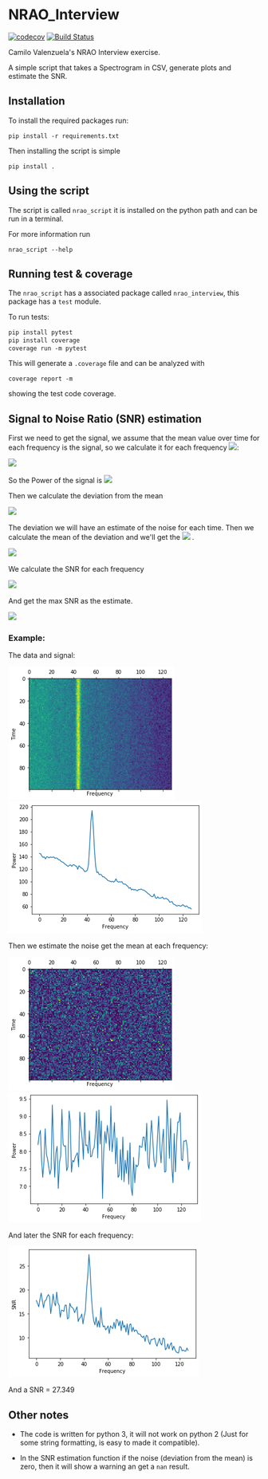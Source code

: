 # NRAO_Interview
[![codecov](https://codecov.io/gh/cvalenzu/NRAO_Interview/branch/master/graph/badge.svg?token=3DE7SQE4Z8)](https://codecov.io/gh/cvalenzu/NRAO_Interview)  [![Build Status](https://travis-ci.com/cvalenzu/NRAO_Interview.svg?token=o75gTmbE8jQjf4RpsqHV&branch=master)](https://travis-ci.com/cvalenzu/NRAO_Interview)

Camilo Valenzuela's NRAO Interview exercise.

A simple script that takes a Spectrogram in CSV, generate plots and estimate the SNR.

## Installation

To install the required packages run:
```
pip install -r requirements.txt
```

Then installing the script is simple

```
pip install .
```

## Using the script

The script is called `nrao_script` it is installed on the python path and can be run in a terminal.

For more information run
```
nrao_script --help
```

## Running test & coverage

The `nrao_script` has a associated package called `nrao_interview`, this package has a `test` module.

To run tests:
```
pip install pytest
pip install coverage
coverage run -m pytest
```

This will generate a `.coverage` file and can be analyzed with
```
coverage report -m
```
showing the test code coverage.

## Signal to Noise Ratio (SNR) estimation

First we need to get the signal, we assume that the mean value over time for each frequency is the signal, so we calculate it for each frequency <img src="https://render.githubusercontent.com/render/math?math=k \in K">:

<img src="https://render.githubusercontent.com/render/math?math=P_{signal}^k = \frac{1}{T} \displaystyle\sum_{t=0}^T x^k_t , \forall k \in K">

So the Power of the signal is <img src="https://render.githubusercontent.com/render/math?math=P_{signal}^k, \forall k \in K">

Then we calculate the deviation from the mean

<img src="https://render.githubusercontent.com/render/math?math={dev}_t^k = \left|x_t^k  - P_{signal}^k \right|, \forall t \in T , \forall k \in K">

The deviation we will have an estimate of the noise for each time. Then we calculate the mean of the deviation and we'll get the <img src="https://render.githubusercontent.com/render/math?math=P_{noise}"> .

<img src="https://render.githubusercontent.com/render/math?math=P_{noise}^k = \frac{1}{T} \displaystyle\sum_{t=0}^T dev^k_t , \forall k \in K ">

We calculate the SNR for each frequency

<img src="https://render.githubusercontent.com/render/math?math=SNR^k = \frac{P_{noise}^k}{P_{noise}^k}, \forall k \in K">

And get the max SNR as the estimate.

<img src="https://render.githubusercontent.com/render/math?math=SNR=\max(SNR^k)">

### Example:

The data and signal:

<img src="doc/data.png"><img src="doc/signal.png">

Then we estimate the noise get the mean at each frequency:

<img src="doc/noise.png"> <img src="doc/pnoise.png">

And later the SNR for each frequency:

<img src="doc/snr_all.png">

And a SNR = 27.349


## Other notes

- The code is written for python 3, it will not work on python 2 (Just for some string formatting, is easy to made it compatible).

- In the SNR estimation function if the noise (deviation from the mean) is zero, then it will show a warning an get a `nan` result.
